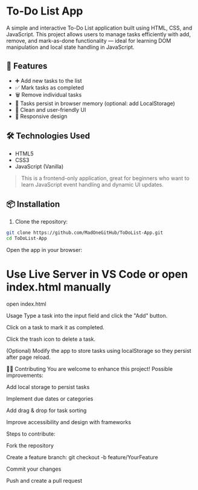 # To-Do List App

A simple and interactive To-Do List application built using HTML, CSS, and JavaScript. This project allows users to manage tasks efficiently with add, remove, and mark-as-done functionality — ideal for learning DOM manipulation and local state handling in JavaScript.

## 🚀 Features

- ➕ Add new tasks to the list
- ✅ Mark tasks as completed
- 🗑️ Remove individual tasks
- 💾 Tasks persist in browser memory (optional: add LocalStorage)
- 🧼 Clean and user-friendly UI
- 📱 Responsive design

## 🛠️ Technologies Used

- HTML5
- CSS3
- JavaScript (Vanilla)

> This is a frontend-only application, great for beginners who want to learn JavaScript event handling and dynamic UI updates.

## 📦 Installation

1. Clone the repository:

```bash
git clone https://github.com/MadOneGitHub/ToDoList-App.git
cd ToDoList-App
```
Open the app in your browser:
# Use Live Server in VS Code or open index.html manually
open index.html

Usage
Type a task into the input field and click the "Add" button.

Click on a task to mark it as completed.

Click the trash icon to delete a task.

(Optional) Modify the app to store tasks using localStorage so they persist after page reload.

🙋‍♂️ Contributing
You are welcome to enhance this project! Possible improvements:

Add local storage to persist tasks

Implement due dates or categories

Add drag & drop for task sorting

Improve accessibility and design with frameworks

Steps to contribute:

Fork the repository

Create a feature branch: git checkout -b feature/YourFeature

Commit your changes

Push and create a pull request
